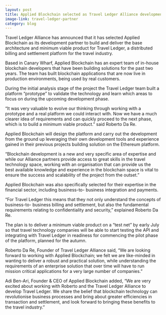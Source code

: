 ```yaml
---
layout: post
title: Applied Blockchain selected as Travel Ledger Alliance development partner
image-link: travel-ledger-partner
category: blog
---
```


Travel Ledger Alliance has announced that it has selected Applied Blockchain as its development partner to build and deliver the base architecture and minimum viable product for Travel Ledger, a distributed billing and settlement platform for the travel industry.

Based in Canary Wharf, Applied Blockchain has an expert team of in-house blockchain developers that have been building solutions for the past two years. The team has built blockchain applications that are now live in production environments, being used by real customers.

During the initial analysis stage of the project the Travel Ledger team built a platform “prototype” to validate the technology and learn which areas to focus on during the upcoming development phase.

“It was very valuable to evolve our thinking through working with a prototype and a real platform we could interact with. Now we have a much clearer idea of requirements and can quickly proceed to the next phase, which is to build a minimum viable product.” said Roberto Da Re.

Applied Blockchain will design the platform and carry out the development from the ground up leveraging their own development tools and experience gained in their previous projects building solution on the Ethereum platform.

“Blockchain development is a new and very specific area of expertise and while our Alliance partners provide access to great skills in the travel technology space, working with an organisation that can provide us the best available knowledge and experience in the blockchain space is vital to ensure the success and scalability of the project from the outset.”

Applied Blockchain was also specifically selected for their expertise in the financial sector, including business-to- business integration and payments.

“For Travel Ledger this means that they not only understand the concepts of business-to- business billing
and settlement, but also the fundamental requirements relating to confidentiality and security,” explained Roberto Da Re.

The plan is to deliver a minimum viable product on a “test net” by early July so that travel technology companies will be able to start testing the API and integrating with Travel Ledger in readiness for commencing the pilot phase of the platform, planned for the autumn.

Roberto Da Re, Founder of Travel Ledger Alliance said, “We are looking forward to working with Applied Blockchain; we felt we are like-minded in wanting to deliver a robust and practical solution, while understanding the requirements of an enterprise solution that over time will have to run mission critical applications for a very large number of companies.”

Adi Ben-Ari, Founder & CEO of Applied Blockchain added, “We are very excited about working with Roberto and the Travel Ledger Alliance to develop Travel Ledger. We share the belief that blockchain technology can revolutionise business processes and bring about greater efficiencies in transaction and settlement, and look forward to bringing these benefits to the travel industry.”
